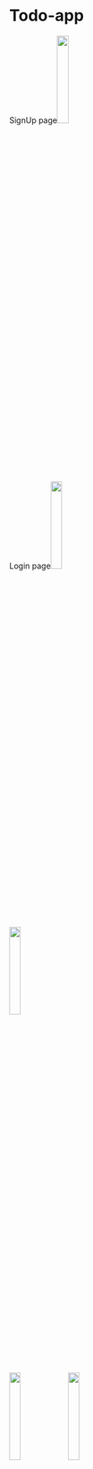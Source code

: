 # Todo-app

 SignUp page<img src="https://github.com/tariqjamil1/Todo-app/assets/142381643/9f49e00d-7b6e-4a36-b227-70439b89f307" width="20%" height="20%">

Login page<img src="https://github.com/tariqjamil1/Todo-app/assets/142381643/436173ea-8a73-424f-a6b3-a114c305eb47" width="20%" height="20%">

<img src="https://github.com/tariqjamil1/Todo-app/assets/142381643/e1ee77f6-28b6-4c7a-ba5d-f3f459150ae4" width="20%" height="20%">

<img src="https://github.com/tariqjamil1/Todo-app/assets/142381643/12628fc0-62ef-4dc7-b7b5-7cbd7cc3cd43
" width="20%" height="20%">
<img src="https://github.com/tariqjamil1/Todo-app/assets/142381643/04bd49bc-7a7c-4d2a-840f-f24d4c59736f" width="20%" height="20%">

